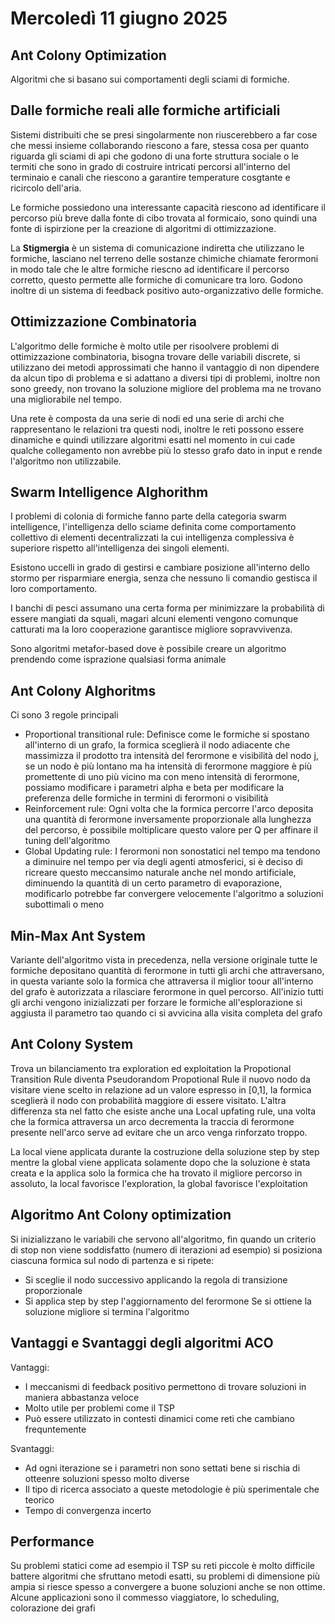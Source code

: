 # Mercoledì 11 giugno 2025

## Ant Colony Optimization

Algoritmi che si basano sui comportamenti degli sciami di formiche.

## Dalle formiche reali alle formiche artificiali

Sistemi distribuiti che se presi singolarmente non riuscerebbero a far cose che messi insieme collaborando riescono a fare, stessa cosa per quanto riguarda gli sciami di api che godono di una forte struttura sociale o le termiti che sono in grado di costruire intricati percorsi all'interno del terminaio e canali che riescono a garantire temperature cosgtante e ricircolo dell'aria.

Le formiche possiedono una interessante capacità riescono ad identificare il percorso più breve dalla fonte di cibo trovata al formicaio, sono quindi una fonte di ispirzione per la creazione di algoritmi di ottimizzazione.

La **Stigmergia** è un sistema di comunicazione indiretta che utilizzano le formiche, lasciano nel terreno delle sostanze chimiche chiamate ferormoni in modo tale che le altre formiche riescno ad identificare il percorso corretto, questo permette alle formiche di comunicare tra loro.
Godono inoltre di un sistema di feedback positivo auto-organizzativo delle formiche.

## Ottimizzazione Combinatoria

L'algoritmo delle formiche è molto utile per risoolvere problemi di ottimizzazione combinatoria, bisogna trovare delle variabili discrete, si utilizzano dei metodi approssimati che hanno il vantaggio di non dipendere da alcun tipo di problema e si adattano a diversi tipi di problemi, inoltre non sono greedy, non trovano la soluzione migliore del problema ma ne trovano una migliorabile nel tempo.

Una rete è composta da una serie di nodi ed una serie di archi che rappresentano le relazioni tra questi nodi, inoltre le reti possono essere dinamiche e quindi utilizzare algoritmi esatti nel momento in cui cade qualche collegamento non avrebbe più lo stesso grafo dato in input e rende l'algoritmo non utilizzabile.

## Swarm Intelligence Alghorithm

I problemi di colonia di formiche fanno parte della categoria swarm intelligence, l'intelligenza dello sciame definita come comportamento collettivo di elementi decentralizzati la cui intelligenza complessiva è superiore rispetto all'intelligenza dei singoli elementi.

Esistono uccelli in grado di gestirsi e cambiare posizione all'interno dello stormo per risparmiare energia, senza che nessuno li comandio gestisca il loro comportamento.

I banchi di pesci assumano una certa forma per minimizzare la probabilità di essere mangiati da squali, magari alcuni elementi vengono comunque catturati ma la loro cooperazione garantisce migliore sopravvivenza.

Sono algoritmi metafor-based dove è possibile creare un algoritmo prendendo come isprazione qualsiasi forma animale

## Ant Colony Alghoritms

Ci sono 3 regole principali

- Proportional transitional rule: Definisce come le formiche si spostano all'interno di un grafo, la formica sceglierà il nodo adiacente che massimizza il prodotto tra intensità del ferormone e visibilità del nodo j, se un nodo è più lontano ma ha intensità di ferormone maggiore è più promettente di uno più vicino ma con meno intensità di ferormone, possiamo modificare i parametri alpha e beta per modificare la preferenza delle formiche in termini di ferormoni o visibilità
- Reinforcement rule: Ogni volta che la formica percorre l'arco deposita una quantità di ferormone inversamente proporzionale alla lunghezza del percorso, è possibile moltiplicare questo valore per Q per affinare il tuning dell'algoritmo
- Global Updating rule: I ferormoni non sonostatici nel tempo ma tendono a diminuire nel tempo per via degli agenti atmosferici, si è deciso di ricreare questo meccansimo naturale anche nel mondo artificiale, diminuendo la quantità di un certo parametro di evaporazione, modificarlo potrebbe far convergere velocemente l'algoritmo a soluzioni subottimali o meno

## Min-Max Ant System

Variante dell'algoritmo vista in precedenza, nella versione originale tutte le formiche depositano quantità di ferormone in tutti gli archi che attraversano, in questa variante solo la formica che attraversa il miglior toour all'interno del grafo è autorizzata a rilasciare ferormone in quel percorso. All'inizio tutti gli archi vengono inizializzati per forzare le formiche all'esplorazione si aggiusta il parametro tao quando ci si avvicina alla visita completa del grafo

## Ant Colony System

Trova un bilanciamento tra exploration ed exploitation la Propotional Transition Rule diventa Pseudorandom Propotional Rule il nuovo nodo da visitare viene scelto in relazione ad un valore espresso in [0,1], la formica sceglierà il nodo con probabilità maggiore di essere visitato. L'altra differenza sta nel fatto che esiste anche una Local upfating rule, una volta che la formica attraversa un arco decrementa la traccia di ferormone presente nell'arco serve ad evitare che un arco venga rinforzato troppo.

La local viene applicata durante la costruzione della soluzione step by step mentre la global viene applicata solamente dopo che la soluzione è stata creata e la applica solo la formica che ha trovato il migliore percorso in assoluto, la local favorisce l'exploration, la global favorisce l'exploitation

## Algoritmo Ant Colony optimization

Si inizializzano le variabili che servono all'algoritmo, fin quando un criterio di stop non viene soddisfatto (numero di iterazioni ad esempio) si posiziona ciascuna formica sul nodo di partenza e si ripete:
- Si sceglie il nodo successivo applicando la regola di transizione proporzionale
- Si applica step by step l'aggiornamento del ferormone
Se si ottiene la soluzione migliore si termina l'algoritmo

## Vantaggi e Svantaggi degli algoritmi ACO

Vantaggi:
- I meccanismi di feedback positivo permettono di trovare soluzioni in maniera abbastanza veloce
- Molto utile per problemi come il TSP
- Può essere utilizzato in contesti dinamici come reti che cambiano frequntemente

Svantaggi:
- Ad ogni iterazione se i parametri non sono settati bene si rischia di otteenre soluzioni spesso molto diverse
- Il tipo di ricerca associato a queste metodologie è più sperimentale che teorico
- Tempo di convergenza incerto

## Performance

Su problemi statici come ad esempio il TSP su reti piccole è molto difficile battere algoritmi che sfruttano metodi esatti, su problemi di dimensione più ampia si riesce spesso a convergere a buone soluzioni anche se non ottime.
Alcune applicazioni sono il commesso viaggiatore, lo scheduling, colorazione dei grafi